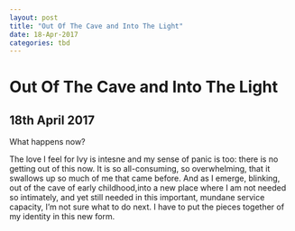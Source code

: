 ```yaml
---
layout: post
title: "Out Of The Cave and Into The Light"
date: 18-Apr-2017
categories: tbd
---
```


# Out Of The Cave and Into The Light

## 18th April 2017

What happens now?

The love I feel for Ivy is intesne and my sense of panic is too: there is no getting out of this now. It is so all-consuming,   so overwhelming, that it swallows up so much of me that came before. And as I emerge, blinking, out of the cave of early childhood,into a new place where I am not needed so intimately, and yet still needed in this important, mundane service capacity, I’m not sure what to do next. I have to put the pieces together of my identity in this new form.

